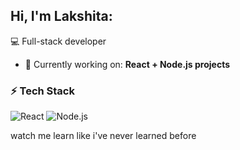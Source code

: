 ## Hi, I'm Lakshita:
💻 Full-stack developer 

- 🔭 Currently working on: **React + Node.js projects**

### ⚡ Tech Stack
![React](https://img.shields.io/badge/-React-61DAFB?logo=react&logoColor=black)
![Node.js](https://img.shields.io/badge/-Node.js-339933?logo=node.js&logoColor=white)

watch me learn like i've never learned before
